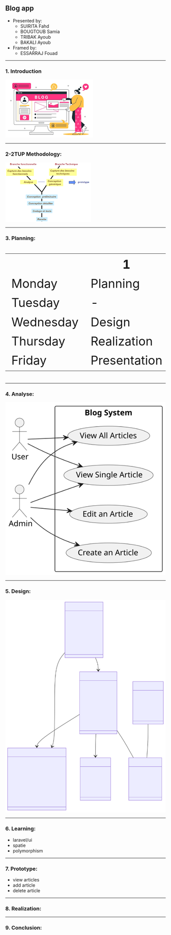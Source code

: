 ## **Blog app**

- Presented by:
  - SUIRITA Fahd
  - BOUGTOUB Samia
  - TRIBAK Ayoub
  - BAKALI Ayoub
- Framed by:
  - ESSARRAJ Fouad

---

### **1. Introduction**

![Introduction](assets/Introduction.png)

---

### **2-2TUP Methodology:**

![2_TUP](assets/2_TUP.png)

---

### **3. Planning:**

<table style="font-size: 38px" >
  <tr>
    <th></th>
    <th>1</th>
    <th>2</th>
    <th>3</th>
  </tr>
  <tr>
    <td>Monday</td>
    <td>Planning</td>
    <td>Prototype</td>
    <td>Installation</td>
  </tr>
  <tr>
    <td>Tuesday</td>
    <td>-</td>
    <td>-</td>
    <td>Analysis</td>
  </tr>
  <tr>
    <td>Wednesday</td>
    <td>Design</td>
    <td>Realization</td>
    <td>Realization</td>
  </tr>
  <tr>
    <td>Thursday</td>
    <td>Realization</td>
    <td>Realization</td>
    <td>Realization</td>
  </tr>
  <tr>
    <td>Friday</td>
    <td>Presentation</td>
    <td>Presentation</td>
    <td>-</td>
  </tr>
</table>

---

### **4. Analyse:**

![Analyse](assets/Analyse.svg)

---

### **5. Design:**

![Design](assets/Design.svg)

---

### **6. Learning:**

- laravel/ui
- spatie
- polymorphism

---

### **7. Prototype:**

- view articles
- add article
- delete article

---

### **8. Realization:**

---

### **9. Conclusion:**
